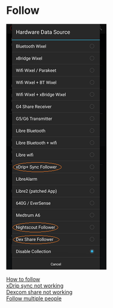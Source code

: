 # Follow  
  
![](./images/FollowPage.png)  
  
[How to follow](./How-to-follow.md)  
[xDrip sync not working](./xDrip-Sync-not-working.md)  
[Dexcom share not working](./Dexcom-share-delta-format-change.md)  
[Follow multiple people](./Variants.md)  
  
